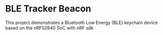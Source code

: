 # BLE Tracker Beacon
 This project demonstrates a Bluetooth Low Energy (BLE) keychain device based on the nRF52840 SoC with nRF sdk
